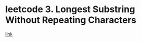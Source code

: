 # leetcode 3. Longest Substring Without Repeating Characters
[link](https://leetcode.com/problems/longest-substring-without-repeating-characters/)
